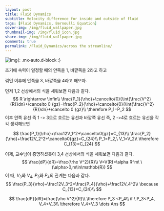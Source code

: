 ```yaml
---
layout: post
title: Fluid Dynamics
subtitle: Velocity difference for inside and outside of fluid
tags: [Fluid Dynamics, Bernoulli Equation]
cover-img: /img/fluid_wallpaper.jpg
thumbnail-img: /img/fluid_icon.jpg
share-img: /img/fluid_wallpaper.jpg
comments: true
permalink: /Fluid_Dynamics/across the streamline/
---
```



![img](https://semper-16.github.io/img/Fluid_Dynamics/River_flow.png){: .mx-auto.d-block :}


초기에 속력이 일정할 때의 안쪽을 1, 바깥쪽을 2라고 하고

꺾인 이후에 안쪽을 3, 바깥쪽을 4라고 해보자.



먼저 1,2 선상에서의 식을 세워보면 다음과 같다. 
$$
R \rightarrow \infin\\
\frac{P_1}{\rho}+\cancelto{0}{\int{\frac{V^2}{R}}dn}+\cancelto 0 {gz}=\frac{P_2}{\rho}+\cancelto{0}{\int{\frac{V^2}{R}}dn}+\cancelto 0 {gz}\\
\therefore P_1=P_2
$$
이후 안쪽 유선 즉 1 -> 3으로 흐르는 유선과 바깥쪽 유선 즉, 2 ->4로 흐르는 유선을 각각 생각해보면


$$
\frac{P_1}{\rho}+\frac12V_1^2+\cancelto0{gz}=C_{13}\\
\frac{P_2}{\rho}+\frac12V_2^2+\cancelto0{gz}=C_{24}\\
P_1=P_2,\ V_1=V_2\\
\therefore C_{13}=C_{24}
$$


이제, 교수님이 증명하셨듯이 3,4 선상에서의 식을 세워보면 다음과 같다.
$$
\frac{dP}{dR}=\frac{\rho V^2}{R}\\
V=V(R)=\alpha R^m\ \ (\alpha>0,m\in\mathbb{R})
$$
이 때, $V_3$와 $V_4$, $P_3$와 $P_4$의 관계는 다음과 같다.
$$
\frac{P_3}{\rho}+\frac12V_3^2=\frac{P_4}{\rho}+\frac12V_4^2\\
\because C_{13}=C_{24}\\
$$



$$
\frac{dP}{dR}=\frac{\rho V^2}{R}\\
\therefore P_3 <P_4\\
if \ P_3<P_4, V_4<V_3\\
\therefore V_4<V_3 \dots Ans
$$

